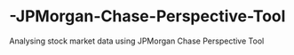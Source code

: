 # -JPMorgan-Chase-Perspective-Tool
Analysing stock market data using JPMorgan Chase Perspective Tool
